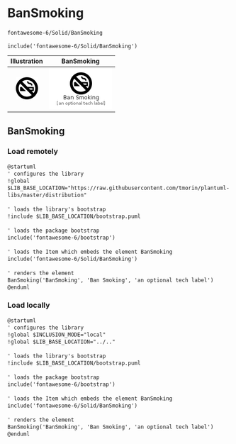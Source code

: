 # BanSmoking


```text
fontawesome-6/Solid/BanSmoking
```

```text
include('fontawesome-6/Solid/BanSmoking')
```



| Illustration | BanSmoking |
| :---: | :---: |
| ![illustration for Illustration](../../fontawesome-6/Solid/BanSmoking.png) | ![illustration for BanSmoking](../../fontawesome-6/Solid/BanSmoking.Local.png) |




## BanSmoking

### Load remotely
```plantuml
@startuml
' configures the library
!global $LIB_BASE_LOCATION="https://raw.githubusercontent.com/tmorin/plantuml-libs/master/distribution"

' loads the library's bootstrap
!include $LIB_BASE_LOCATION/bootstrap.puml

' loads the package bootstrap
include('fontawesome-6/bootstrap')

' loads the Item which embeds the element BanSmoking
include('fontawesome-6/Solid/BanSmoking')

' renders the element
BanSmoking('BanSmoking', 'Ban Smoking', 'an optional tech label')
@enduml
```

### Load locally
```plantuml
@startuml
' configures the library
!global $INCLUSION_MODE="local"
!global $LIB_BASE_LOCATION="../.."

' loads the library's bootstrap
!include $LIB_BASE_LOCATION/bootstrap.puml

' loads the package bootstrap
include('fontawesome-6/bootstrap')

' loads the Item which embeds the element BanSmoking
include('fontawesome-6/Solid/BanSmoking')

' renders the element
BanSmoking('BanSmoking', 'Ban Smoking', 'an optional tech label')
@enduml
```


